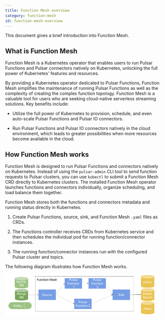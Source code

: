 ```yaml
---
title: Function Mesh overview
category: function-mesh
id: function-mesh-overview
---
```


This document gives a brief introduction into Function Mesh.

## What is Function Mesh

Function Mesh is a Kubernetes operator that enables users to run Pulsar Functions and Pulsar connectors natively on Kubernetes, unlocking the full power of Kubernetes' features and resources.

By providing a Kubernetes operator dedicated to Pulsar Functions, Function Mesh simplifies the maintenance of running Pulsar Functions as well as the complexity of creating the complex function topology. Function Mesh is a valuable tool for users who are seeking cloud-native serverless streaming solutions. Key benefits include:

- Utilize the full power of Kubernetes to provision, schedule, and even auto-scale Pulsar Functions and Pulsar IO connectors.

- Run Pulsar Functions and Pulsar IO connectors natively in the cloud environment, which leads to greater possibilities when more resources become available in the cloud.

## How Function Mesh works

Function Mesh is designed to run Pulsar Functions and connectors natively on Kubernetes. Instead of using the `pulsar-admin` CLI tool to send function requests to Pulsar clusters, you can use `kubectl` to submit a Function Mesh CRD directly to Kubernetes clusters. The installed Function Mesh operator launches functions and connectors individually, organize scheduling, and load balance them together.

Function Mesh stores both the functions and connectors metadata and running status directly in Kubernetes.

1. Create Pulsar Functions, source, sink, and Function Mesh `.yaml` files as CRDs.

2. The Functions controller receives CRDs from Kubernetes service and then schedules the individual pod for running function/connector instances.

3. The running function/connector instances run with the configured Pulsar cluster and topics.

The following diagram illustrates how Function Mesh works.

![Function Mesh](./../assets/function-mesh-overview.png)